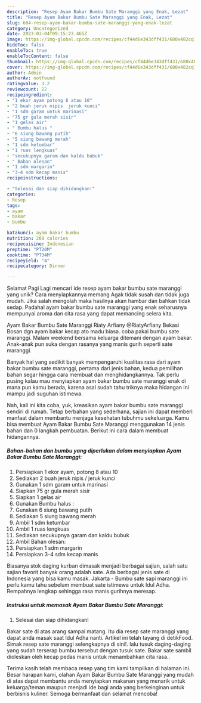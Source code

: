 ```yaml
---
description: "Resep Ayam Bakar Bumbu Sate Maranggi yang Enak, Lezat"
title: "Resep Ayam Bakar Bumbu Sate Maranggi yang Enak, Lezat"
slug: 604-resep-ayam-bakar-bumbu-sate-maranggi-yang-enak-lezat
category: Uncategorized
date: 2023-03-04T09:15:23.465Z
image: https://img-global.cpcdn.com/recipes/cf44d6e343dff431/680x482cq70/ayam-bakar-bumbu-sate-maranggi-foto-resep-utama.jpg
hideToc: false
enableToc: true
enableTocContent: false
thumbnail: https://img-global.cpcdn.com/recipes/cf44d6e343dff431/680x482cq70/ayam-bakar-bumbu-sate-maranggi-foto-resep-utama.jpg
cover: https://img-global.cpcdn.com/recipes/cf44d6e343dff431/680x482cq70/ayam-bakar-bumbu-sate-maranggi-foto-resep-utama.jpg
author: Admin
authorAv: notfound
ratingvalue: 3.2
reviewcount: 22
recipeingredient:
- "1 ekor ayam potong 8 atau 10"
- "2 buah jeruk nipis  jeruk kunci"
- "1 sdm garam untuk marinasi"
- "75 gr gula merah sisir"
- "1 gelas air"
- " Bumbu halus "
- "6 siung bawang putih"
- "5 siung bawang merah"
- "1 sdm ketumbar"
- "1 ruas lengkuas"
- "secukupnya garam dan kaldu bubuk"
- " Bahan olesan"
- "1 sdm margarin"
- "3-4 sdm kecap manis"
recipeinstructions:

- "Selesai dan siap dihidangkan!"
categories:
- Resep
tags:
- ayam
- bakar
- bumbu

katakunci: ayam bakar bumbu 
nutrition: 269 calories
recipecuisine: Indonesian
preptime: "PT20M"
cooktime: "PT34M"
recipeyield: "4"
recipecategory: Dinner

---
```



Selamat Pagi Lagi mencari ide resep ayam bakar bumbu sate maranggi yang unik? Cara menyiapkannya memang Agak tidak susah dan tidak juga mudah. Jika salah mengolah maka hasilnya akan hambar dan bahkan tidak sedap. Padahal ayam bakar bumbu sate maranggi yang enak seharusnya mempunyai aroma dan cita rasa yang dapat memancing selera kita.


Ayam Bakar Bumbu Sate Maranggi Riaty Arfiany @RiatyArfiany Bekasi Bosan dgn ayam bakar kecap ato madu biasa. coba pakai bumbu sate maranggi. Malam weekend bersama keluarga ditemani dengan ayam bakar. Anak-anak pun suka dengan rasanya yang manis gurih seperti sate maranggi.

Banyak hal yang sedikit banyak mempengaruhi kualitas rasa dari ayam bakar bumbu sate maranggi, pertama dari jenis bahan, kedua pemilihan bahan segar hingga cara membuat dan menghidangkannya. Tak perlu pusing kalau mau menyiapkan ayam bakar bumbu sate maranggi enak di mana pun kamu berada, karena asal sudah tahu triknya maka hidangan ini mampu jadi suguhan istimewa.


Nah, kali ini kita coba, yuk, kreasikan ayam bakar bumbu sate maranggi sendiri di rumah. Tetap berbahan yang sederhana, sajian ini dapat memberi manfaat dalam membantu menjaga kesehatan tubuhmu sekeluarga. Kamu bisa membuat Ayam Bakar Bumbu Sate Maranggi menggunakan 14 jenis bahan dan 0 langkah pembuatan. Berikut ini cara dalam membuat hidangannya.

<!--inarticleads1-->

##### Bahan-bahan dan bumbu yang diperlukan dalam menyiapkan Ayam Bakar Bumbu Sate Maranggi:

1. Persiapkan 1 ekor ayam, potong 8 atau 10
1. Sediakan 2 buah jeruk nipis / jeruk kunci
1. Gunakan 1 sdm garam untuk marinasi
1. Siapkan 75 gr gula merah sisir
1. Siapkan 1 gelas air
1. Gunakan  Bumbu halus :
1. Gunakan 6 siung bawang putih
1. Sediakan 5 siung bawang merah
1. Ambil 1 sdm ketumbar
1. Ambil 1 ruas lengkuas
1. Sediakan secukupnya garam dan kaldu bubuk
1. Ambil  Bahan olesan:
1. Persiapkan 1 sdm margarin
1. Persiapkan 3-4 sdm kecap manis


Biasanya stok daging kurban dimasak menjadi berbagai sajian, salah satu sajian favorit banyak orang adalah sate. Ada berbagai jenis sate di Indonesia yang bisa kamu masak. Jakarta - Bumbu sate sapi maranggi ini perlu kamu tahu sebelum membuat sate istimewa untuk Idul Adha. Rempahnya lengkap sehingga rasa manis gurihnya meresap. 

<!--inarticleads2-->

##### Instruksi untuk memasak Ayam Bakar Bumbu Sate Maranggi:


1. Selesai dan siap dihidangkan!

Bakar sate di atas arang sampai matang. Itu dia resep sate maranggi yang dapat anda masak saat Idul Adha nanti. Artikel ini telah tayang di detikFood. Simak resep sate maranggi selengkapnya di sini!. lalu tusuk daging-daging yang sudah terserap bumbu tersebut dengan tusuk sate. Bakar sate sambil dioleskan oleh kecap pedas manis untuk menambahkan cita rasa.. 

Terima kasih telah membaca resep yang tim kami tampilkan di halaman ini. Besar harapan kami, olahan Ayam Bakar Bumbu Sate Maranggi yang mudah di atas dapat membantu anda menyiapkan makanan yang menarik untuk keluarga/teman maupun menjadi ide bagi anda yang berkeinginan untuk berbisnis kuliner. Semoga bermanfaat dan selamat mencoba!
